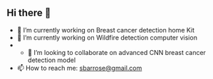 ## Hi there 👋
- 🔭 I’m currently working on Breast cancer detection home Kit
- 🔭 I’m currently working on Wildfire detection computer vision
- - 👯 I’m looking to collaborate on advanced CNN breast cancer detection model
- 📫 How to reach me: sbarrose@gmail.com

<!--
**sebastianbarros1976/sebastianbarros1976** is a ✨ _special_ ✨ repository because its `README.md` (this file) appears on your GitHub profile.

Here are some ideas to get you started:

- 🔭 I’m currently working on ...
- 🔭 I’m currently working on ...
- 👯 I’m looking to collaborate on ...
- 🤔 I’m looking for help with ...
- 💬 Ask me about ...
- 📫 How to reach me: ...
- 😄 Pronouns: ...
- ⚡ Fun fact: ...
-->
